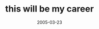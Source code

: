 ---
layout: base.njk
title : 'this will be my career' 
view_title : 'this will be my career' 
year : '2005' 
date : '2005-03-23' 
img_file : '/drawing/thiswillbemycareer.png' 
html_file : 'thiswillbemycareer' 
next_html : 'youhavebecomeaghost.html' 
year_order : '49' 
permalink : "title/{{html_file}}.html"
---